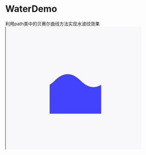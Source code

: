 # WaterDemo
利用path类中的贝赛尔曲线方法实现水波纹效果
![image](https://github.com/twopai/WaterDemo/blob/master/screenshots/water.gif)
